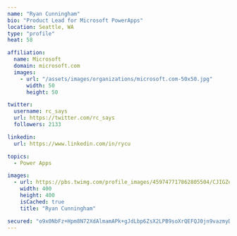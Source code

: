 ```yaml
---
name: "Ryan Cunningham"
bio: "Product Lead for Microsoft PowerApps"
location: Seattle, WA
type: "profile"
heat: 58

affiliation:
  name: Microsoft
  domain: microsoft.com
  images:
    - url: "/assets/images/organizations/microsoft.com-50x50.jpg"
      width: 50
      height: 50

twitter:
  username: rc_says
  url: https://twitter.com/rc_says
  followers: 2133

linkedin:
  url: https://www.linkedin.com/in/rycu

topics:
  - Power Apps

images:
  - url: https://pbs.twimg.com/profile_images/459747717862805504/CJIGZejd_400x400.png
    width: 400
    height: 400
    isCached: true
    title: "Ryan Cunningham"

secured: "o9x0NbFz+Hpm8N72XdAlmamAPk+gJdLbp6ZsX2LPB9soXrQEFQJ0jn9vazmyD4ruZVrkJFerlIYvmdKdBydjV9/VuUwfqWNdz4BPK+3cqCmrp80TPwQFZ9Y8T66uh2Y4JIkExaJDv+NIWlyCnoyd46NezTP0VdRDxpnb18gg/t+PBrytlCx2+jFTFflVDwVY9IdJTVjwJIU51mP00PsFQKtTrsGh6ZK00KrNBSkaXxb5PHmd+QbIwbJWVXWD+JpPjpexSX+vWzmf8MadlyMMrmtV7rJlkohyQc700eebwEQtlT+SnCNyjJhszuaKzEYbYA3dlNpkC41uV25b9tJVa3FHpjtLEUB5kmtDRY1Vt1+RyjZiUC4QdWy/K8z5nNzRQQriq3VYl7Xn4gsYdzVIS+YBK1Iqqx9OVbW5m9X/XPM=;ONW95+KtLP1CL5QkDJXtRA=="
---
```


